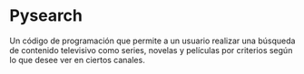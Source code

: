 # Pysearch
Un código de programación que permite a un usuario realizar una búsqueda de contenido televisivo como series, novelas y películas por criterios según lo que desee ver en ciertos canales.
